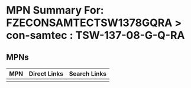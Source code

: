 



# MPN Summary For: FZECONSAMTECTSW1378GQRA > con-samtec : TSW-137-08-G-Q-RA

## MPNs
  

|MPN|Direct Links|Search Links|
| :--- | :--- | :--- |
||||
